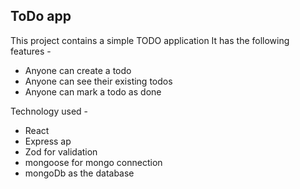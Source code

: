 ## ToDo app
 This project  contains a simple TODO application
 It has the following features - 

- Anyone can create a todo
- Anyone can see their existing todos
- Anyone can mark a todo as done

Technology used - 
- React 
- Express ap
- Zod for validation
- mongoose for mongo connection
- mongoDb as the database
